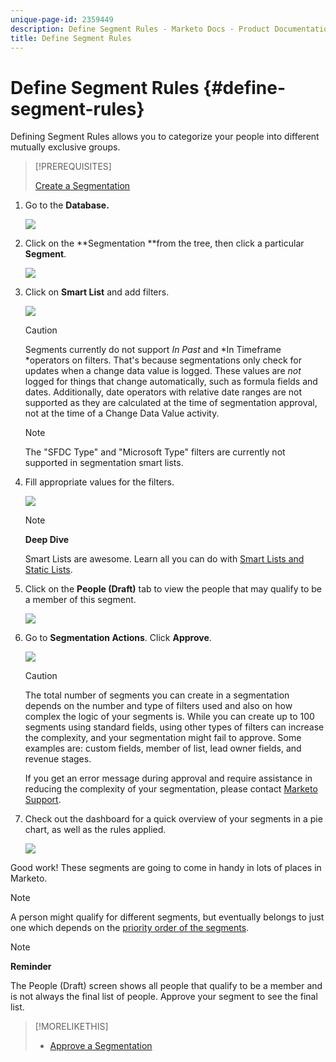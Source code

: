```yaml
---
unique-page-id: 2359449
description: Define Segment Rules - Marketo Docs - Product Documentation
title: Define Segment Rules
---
```


# Define Segment Rules {#define-segment-rules}

Defining Segment Rules allows you to categorize your people into different mutually exclusive groups.

>[!PREREQUISITES]
>
>[Create a Segmentation](create-a-segmentation.md)

1. Go to the **Database.**

   ![](assets/image2017-3-28-14-3a7-3a42.png)

1. Click on the **Segmentation **from the tree, then click a particular **Segment**.

   ![](assets/image2017-3-28-14-3a11-3a15.png)

1. Click on **Smart List** and add filters.

   ![](assets/image2017-3-28-14-3a18-3a19.png)

   >[!CAUTION]
   >
   >Segments currently do not support *In Past* and *In Timeframe *operators on filters. That's because segmentations only check for updates when a change data value is logged. These values are *not* logged for things that change automatically, such as formula fields and dates. Additionally, date operators with relative date ranges are not supported as they are calculated at the time of segmentation approval, not at the time of a Change Data Value activity.

   >[!NOTE]
   >
   >The "SFDC Type" and "Microsoft Type" filters are currently not supported in segmentation smart lists.

1. Fill appropriate values for the filters.

   ![](assets/image2017-3-28-14-3a18-3a33.png)

   >[!NOTE]
   >
   >**Deep Dive**
   >
   >
   >Smart Lists are awesome. Learn all you can do with [Smart Lists and Static Lists](https://docs.marketo.com/display/docs/smart+lists+and+static+lists).

1. Click on the **People (Draft)** tab to view the people that may qualify to be a member of this segment.

   ![](assets/image2017-3-28-14-3a20-3a15.png)

1. Go to **Segmentation Actions**. Click **Approve**.

   ![](assets/image2014-9-15-11-3a36-3a7.png)

   >[!CAUTION]
   >
   >The total number of segments you can create in a segmentation depends on the number and type of filters used and also on how complex the logic of your segments is. While you can create up to 100 segments using standard fields, using other types of filters can increase the complexity, and your segmentation might fail to approve. Some examples are: custom fields, member of list, lead owner fields, and revenue stages.
   >
   >
   >If you get an error message during approval and require assistance in reducing the complexity of your segmentation, please contact [Marketo Support](https://nation.marketo.com/t5/Support/ct-p/Support).

1. Check out the dashboard for a quick overview of your segments in a pie chart, as well as the rules applied.

   ![](assets/image2014-9-15-11-3a36-3a19.png)

Good work! These segments are going to come in handy in lots of places in Marketo.

>[!NOTE]
>
>A person might qualify for different segments, but eventually belongs to just one which depends on the [priority order of the segments](segmentation-order-priority.md).

>[!NOTE]
>
>**Reminder**
>
>The People (Draft) screen shows all people that qualify to be a member and is not always the final list of people. Approve your segment to see the final list.

>[!MORELIKETHIS]
>
>* [Approve a Segmentation](approve-a-segmentation.md)
>

